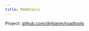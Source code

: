 ```yaml
---
title: ROADtools
---
```


Project: [github.com/dirkjanm/roadtools](https://github.com/dirkjanm/roadtools/)
